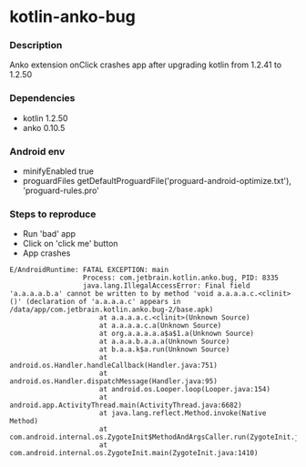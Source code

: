 # kotlin-anko-bug

### Description
Anko extension onClick crashes app after upgrading kotlin from 1.2.41 to 1.2.50

### Dependencies
- kotlin 1.2.50
- anko 0.10.5

### Android env
- minifyEnabled true
- proguardFiles getDefaultProguardFile('proguard-android-optimize.txt'), 'proguard-rules.pro'

### Steps to reproduce
- Run 'bad' app
- Click on 'click me' button
- App crashes

```
E/AndroidRuntime: FATAL EXCEPTION: main
                  Process: com.jetbrain.kotlin.anko.bug, PID: 8335
                  java.lang.IllegalAccessError: Final field 'a.a.a.a.b.a' cannot be written to by method 'void a.a.a.a.c.<clinit>()' (declaration of 'a.a.a.a.c' appears in /data/app/com.jetbrain.kotlin.anko.bug-2/base.apk)
                      at a.a.a.a.c.<clinit>(Unknown Source)
                      at a.a.a.a.c.a(Unknown Source)
                      at org.a.a.a.a.a$a$1.a(Unknown Source)
                      at a.a.a.b.a.a.a(Unknown Source)
                      at b.a.a.k$a.run(Unknown Source)
                      at android.os.Handler.handleCallback(Handler.java:751)
                      at android.os.Handler.dispatchMessage(Handler.java:95)
                      at android.os.Looper.loop(Looper.java:154)
                      at android.app.ActivityThread.main(ActivityThread.java:6682)
                      at java.lang.reflect.Method.invoke(Native Method)
                      at com.android.internal.os.ZygoteInit$MethodAndArgsCaller.run(ZygoteInit.java:1520)
                      at com.android.internal.os.ZygoteInit.main(ZygoteInit.java:1410)
```
